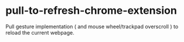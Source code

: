 # pull-to-refresh-chrome-extension
Pull gesture implementation ( and mouse wheel/trackpad overscroll ) to reload the current webpage.
